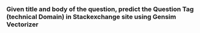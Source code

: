 
### Given title and body of the question, predict the Question Tag (technical Domain) in Stackexchange site using Gensim Vectorizer
